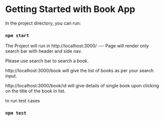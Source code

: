 # Getting Started with Book App

In the project directory, you can run:

### `npm start`

The Project will run in http://localhost:3000/ --- Page will render only search bar with header and side nav.

Please  use search bar to search a book.

http://localhost:3000/book will give the list of books as per your search input.

http://localhost:3000/book/id  will give details of single book upon clicking on the title of the book in list.


to run test cases

### `npm test`

